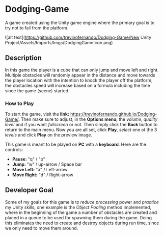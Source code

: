 # Dodging-Game
A game created using the Unity game engine where the primary goal is to try not to fall from the platform.

![alt text](https://github.com/trevinofernando/Dodging-Game/New Unity Project/Assets/Imports/Imgs/DodgingGameIcon.png)

## Description

In this game the player is a cube that can only jump and move left and right. Multiple obstacles will randomly appear in the distance and move towards the player location with the intention to knock the player off the platform, the obstacles speed will increase based on a formula including the time since the game (scene) started.

### How to Play

To start the game, visit the **link:** https://trevinofernando.github.io/Dodging-Game/. Then make sure to adjust, in the **Options menu**, the *volume, quality level* and if you want *fullscreen* or not. Then simply click the **Back** button to return to the main menu. Now you are all set, click **Play**, *select* one ot the 3 *levels* and click **Play** on the preview image.

This game is meant to be played on **PC** with a **keyboard**. Here are the controls:
* **Pause:** "q" / "p"
* **Jump:** "w" / up-arrow / Space bar
* **Move Left:** "a" / Left-arrow
* **Move Right:** "d" / Right-arrow

## Developer Goal

Some of my goals for this game is to *reduce processing* power and *practice* my Unity skills, one example is the *Object Pooling* method implemented, where in the beginning of the game a number of obstacles are created and placed in a queue to be used for spawning them during the game. Doing this eliminates the need to create and destroy objects during run time, since we only need to move them around. 

